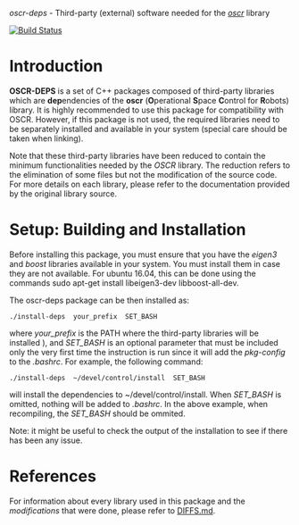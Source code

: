 *oscr-deps* - Third-party (external) software needed for the
[*oscr*](https://github.com/oscar-ramos/oscr) library

[![Build Status](https://travis-ci.org/oscar-ramos/oscr-deps.svg?branch=master)](https://travis-ci.org/oscar-ramos/oscr-deps)

Introduction
============

**OSCR-DEPS** is a set of C++ packages composed of third-party libraries which
are **dep**endencies of the **oscr** (**O**perational **S**pace **C**ontrol for
**R**obots) library. It is highly recommended to use this package for
compatibility with OSCR. However, if this package is not used, the required
libraries need to be separately installed and available in your system (special
care should be taken when linking).

Note that these third-party libraries have been reduced to contain the minimum
functionalities needed by the *OSCR* library. The reduction refers to the
elimination of some files but not the modification of the source code. For more
details on each library, please refer to the documentation provided by the
original library source.


Setup: Building and Installation
================================

Before installing this package, you must ensure that you have the *eigen3* and
*boost* libraries available in your system. You must install them in case they are not available. For ubuntu 16.04, this can be done using the commands sudo apt-get install libeigen3-dev libboost-all-dev.

The oscr-deps package can be then installed as:

    ./install-deps  your_prefix  SET_BASH

where *your_prefix* is the PATH where the third-party libraries will be
installed ), and *SET_BASH* is an optional parameter that must be included only
the very first time the instruction is run since it will add the *pkg-config*
to the *.bashrc*. For example, the following command:

    ./install-deps  ~/devel/control/install  SET_BASH

will install the dependencies to ~/devel/control/install. When *SET_BASH* is
omitted, nothing will be added to *.bashrc*. In the above example, when
recompiling, the *SET_BASH* should be ommited.

Note: it might be useful to check the output of the installation to see if
there has been any issue.


References
==========

For information about every library used in this package and the
*modifications* that were done, please refer to [DIFFS.md](DIFFS.md).


